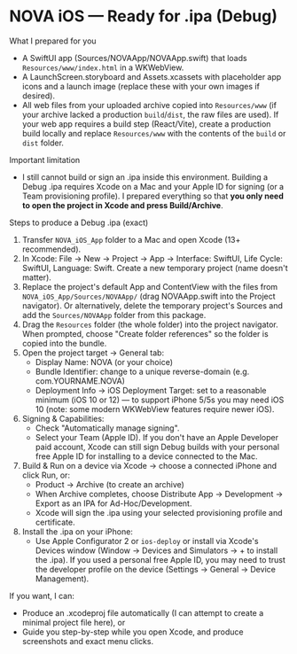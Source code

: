 NOVA iOS — Ready for .ipa (Debug)
================================

What I prepared for you
- A SwiftUI app (Sources/NOVAApp/NOVAApp.swift) that loads `Resources/www/index.html` in a WKWebView.
- A LaunchScreen.storyboard and Assets.xcassets with placeholder app icons and a launch image (replace these with your own images if desired).
- All web files from your uploaded archive copied into `Resources/www` (if your archive lacked a production `build`/`dist`, the raw files are used). If your web app requires a build step (React/Vite), create a production build locally and replace `Resources/www` with the contents of the `build` or `dist` folder.

Important limitation
- I still cannot build or sign an .ipa inside this environment. Building a Debug .ipa requires Xcode on a Mac and your Apple ID for signing (or a Team provisioning profile). I prepared everything so that **you only need to open the project in Xcode and press Build/Archive**.

Steps to produce a Debug .ipa (exact)
1. Transfer `NOVA_iOS_App` folder to a Mac and open Xcode (13+ recommended).
2. In Xcode: File → New → Project → App → Interface: SwiftUI, Life Cycle: SwiftUI, Language: Swift. Create a new temporary project (name doesn't matter).
3. Replace the project's default App and ContentView with the files from `NOVA_iOS_App/Sources/NOVAApp/` (drag NOVAApp.swift into the Project navigator). Or alternatively, delete the temporary project's Sources and add the `Sources/NOVAApp` folder from this package.
4. Drag the `Resources` folder (the whole folder) into the project navigator. When prompted, choose "Create folder references" so the folder is copied into the bundle.
5. Open the project target → General tab:
   - Display Name: NOVA (or your choice)
   - Bundle Identifier: change to a unique reverse-domain (e.g. com.YOURNAME.NOVA)
   - Deployment Info → iOS Deployment Target: set to a reasonable minimum (iOS 10 or 12) — to support iPhone 5/5s you may need iOS 10 (note: some modern WKWebView features require newer iOS).
6. Signing & Capabilities:
   - Check "Automatically manage signing".
   - Select your Team (Apple ID). If you don't have an Apple Developer paid account, Xcode can still sign Debug builds with your personal free Apple ID for installing to a device connected to the Mac.
7. Build & Run on a device via Xcode → choose a connected iPhone and click Run, or:
   - Product → Archive (to create an archive)
   - When Archive completes, choose Distribute App → Development → Export as an IPA for Ad-Hoc/Development.
   - Xcode will sign the .ipa using your selected provisioning profile and certificate.
8. Install the .ipa on your iPhone:
   - Use Apple Configurator 2 or `ios-deploy` or install via Xcode's Devices window (Window → Devices and Simulators → + to install the .ipa). If you used a personal free Apple ID, you may need to trust the developer profile on the device (Settings → General → Device Management).

If you want, I can:
- Produce an .xcodeproj file automatically (I can attempt to create a minimal project file here), or
- Guide you step-by-step while you open Xcode, and produce screenshots and exact menu clicks.
